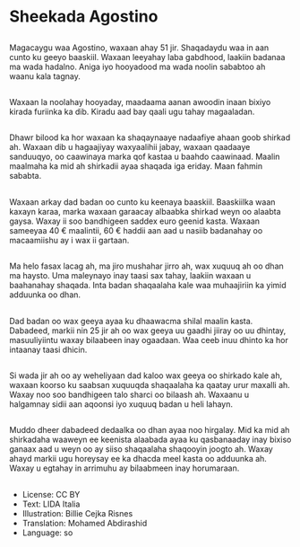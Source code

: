 # Sheekada Agostino

##
Magacaygu waa Agostino, waxaan ahay 51 jir. Shaqadaydu waa in aan cunto ku geeyo baaskiil. Waxaan leeyahay laba gabdhood, laakiin badanaa ma wada hadalno. Aniga iyo hooyadood ma wada noolin sababtoo ah waanu kala tagnay.

##
Waxaan la noolahay hooyaday, maadaama aanan awoodin inaan bixiyo kirada furiinka ka dib. Kiradu aad bay qaali ugu tahay magaaladan.

##
Dhawr bilood ka hor waxaan ka shaqaynaaye nadaafiye ahaan goob shirkad ah. Waxaan dib u hagaajiyay waxyaalihii jabay, waxaan qaadaaye sanduuqyo, oo caawinaya marka qof kastaa u baahdo caawinaad. Maalin maalmaha ka mid ah shirkadii ayaa shaqada iga eriday. Maan fahmin sababta.

##
Waxaan arkay dad badan oo cunto ku keenaya baaskiil. Baaskiilka waan kaxayn karaa, marka waxaan garaacay albaabka shirkad weyn oo alaabta gaysa. Waxay ii soo bandhigeen saddex euro geenid kasta. Waxaan sameeyaa 40 € maalintii, 60 € haddii aan aad u nasiib badanahay oo macaamiishu ay i wax ii gartaan.

##
Ma helo fasax lacag ah, ma jiro mushahar jirro ah, wax xuquuq ah oo dhan ma haysto. Uma maleynayo inay taasi sax tahay, laakiin waxaan u baahanahay shaqada. Inta badan shaqaalaha kale waa muhaajiriin ka yimid adduunka oo dhan.

##
Dad badan oo wax geeya ayaa ku dhaawacma shilal maalin kasta. Dabadeed, markii nin 25 jir ah oo wax geeya uu gaadhi jiiray oo uu dhintay, masuuliyiintu waxay bilaabeen inay ogaadaan. Waa ceeb inuu dhinto ka hor intaanay taasi dhicin.

##
Si wada jir ah oo ay weheliyaan dad kaloo wax geeya oo shirkado kale ah, waxaan koorso ku saabsan xuquuqda shaqaalaha ka qaatay urur maxalli ah. Waxay noo soo bandhigeen talo sharci oo bilaash ah. Waxaanu u halgamnay sidii aan aqoonsi iyo xuquuq badan u heli lahayn.

##
Muddo dheer dabadeed dedaalka oo dhan ayaa noo hirgalay. Mid ka mid ah shirkadaha waaweyn ee keenista alaabada ayaa ku qasbanaaday inay bixiso ganaax aad u weyn oo ay siiso shaqaalaha shaqooyin joogto ah. Waxay ahayd markii ugu horeysay ee ka dhacda meel kasta oo adduunka ah. Waxay u egtahay in arrimuhu ay bilaabmeen inay horumaraan.

##
* License: CC BY
* Text: LIDA Italia
* Illustration: Billie Cejka Risnes
* Translation: Mohamed Abdirashid
* Language: so
